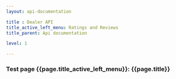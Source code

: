 ```yaml
---
layout: api-documentation

title : Dealer API
title_active_left_menu: Ratings and Reviews
title_parent: Api documentation

level: 1

---
```



### Test page {{page.title_active_left_menu}}: {{page.title}}
